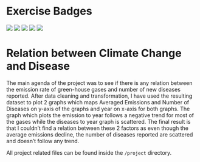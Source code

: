 # Exercise Badges

![](https://byob.yarr.is/robinrj6/MADE_Project/score_ex1) ![](https://byob.yarr.is/robinrj6/MADE_Project/score_ex2) ![](https://byob.yarr.is/robinrj6/MADE_Project/score_ex3) ![](https://byob.yarr.is/robinrj6/MADE_Project/score_ex4) ![](https://byob.yarr.is/robinrj6/MADE_Project/score_ex5)

# Relation between Climate Change and Disease

The main agenda of the project was to see if there is any relation between the emission rate of green-house gases and number of new diseases reported. After data cleaning and transformation, I have used the resulting dataset to plot 2 graphs which maps Averaged Emissions and Number of Diseases on y-axis of the graphs and year on x-axis for both graphs. The graph which plots the emission to year follows a negative trend for most of the gases while the diseases to year graph is scattered. The final result is that I couldn’t find a relation between these 2 factors as even though the average emissions decline, the number of diseases reported are scattered and doesn’t follow any trend.

All project related files can be found inside the ```/project``` directory.
